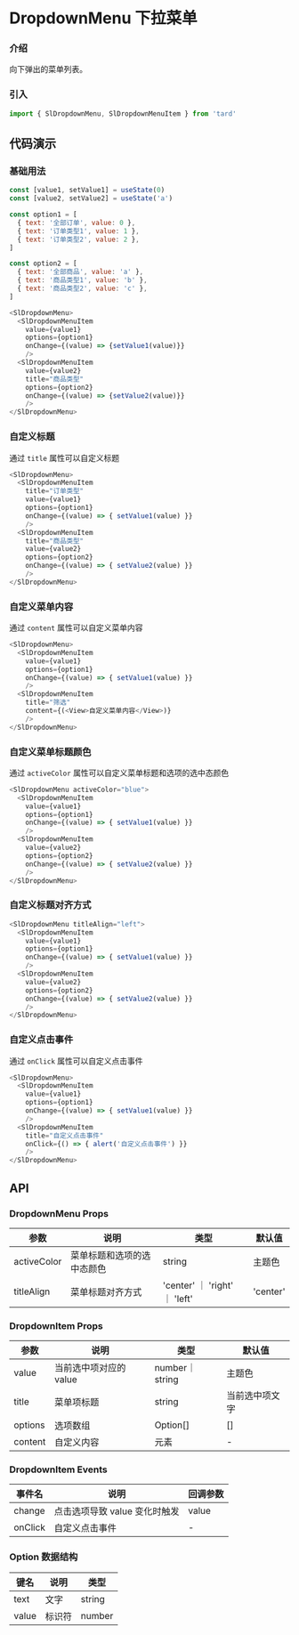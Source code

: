 # DropdownMenu 下拉菜单
### 介绍
向下弹出的菜单列表。
### 引入
```js
import { SlDropdownMenu, SlDropdownMenuItem } from 'tard'
```

## 代码演示
### 基础用法
```js
const [value1, setValue1] = useState(0)
const [value2, setValue2] = useState('a')

const option1 = [
  { text: '全部订单', value: 0 },
  { text: '订单类型1', value: 1 },
  { text: '订单类型2', value: 2 },
]

const option2 = [
  { text: '全部商品', value: 'a' },
  { text: '商品类型1', value: 'b' },
  { text: '商品类型2', value: 'c' },
]

<SlDropdownMenu>
  <SlDropdownMenuItem 
    value={value1} 
    options={option1} 
    onChange={(value) => {setValue1(value)}} 
    />
  <SlDropdownMenuItem 
    value={value2} 
    title="商品类型" 
    options={option2} 
    onChange={(value) => {setValue2(value)}} 
    />
</SlDropdownMenu>
```
### 自定义标题
通过 `title` 属性可以自定义标题
```js
<SlDropdownMenu>
  <SlDropdownMenuItem 
    title="订单类型" 
    value={value1} 
    options={option1} 
    onChange={(value) => { setValue1(value) }} 
    />
  <SlDropdownMenuItem 
    title="商品类型" 
    value={value2} 
    options={option2} 
    onChange={(value) => { setValue2(value) }} 
    />
</SlDropdownMenu>
```
### 自定义菜单内容
通过 `content` 属性可以自定义菜单内容
```js
<SlDropdownMenu>
  <SlDropdownMenuItem 
    value={value1} 
    options={option1} 
    onChange={(value) => { setValue1(value) }} 
    />
  <SlDropdownMenuItem 
    title="筛选" 
    content={(<View>自定义菜单内容</View>)} 
    />
</SlDropdownMenu>
```

### 自定义菜单标题颜色
通过 `activeColor` 属性可以自定义菜单标题和选项的选中态颜色
```js
<SlDropdownMenu activeColor="blue">
  <SlDropdownMenuItem 
    value={value1} 
    options={option1} 
    onChange={(value) => { setValue1(value) }} 
    />
  <SlDropdownMenuItem 
    value={value2} 
    options={option2} 
    onChange={(value) => { setValue2(value) }} 
    />
</SlDropdownMenu>
```

### 自定义标题对齐方式
```js
<SlDropdownMenu titleAlign="left">
  <SlDropdownMenuItem 
    value={value1} 
    options={option1} 
    onChange={(value) => { setValue1(value) }} 
    />
  <SlDropdownMenuItem 
    value={value2} 
    options={option2} 
    onChange={(value) => { setValue2(value) }} 
    />
</SlDropdownMenu>
```
### 自定义点击事件
通过 `onClick` 属性可以自定义点击事件
```js
<SlDropdownMenu>
  <SlDropdownMenuItem 
    value={value1} 
    options={option1} 
    onChange={(value) => { setValue1(value) }} 
    />
  <SlDropdownMenuItem 
    title="自定义点击事件" 
    onClick={() => { alert('自定义点击事件') }} 
    />
</SlDropdownMenu>
```
## API
### DropdownMenu Props
|  参数   | 说明  | 类型 | 默认值 |
|  ----  | ----  | ---- | ---- |
| activeColor | 菜单标题和选项的选中态颜色 | string | 主题色 |
| titleAlign | 菜单标题对齐方式 | 'center' ｜ 'right' ｜ 'left' | 'center' |

### DropdownItem Props
|  参数   | 说明  | 类型 | 默认值 |
|  ----  | ----  | ---- | ---- |
| value | 当前选中项对应的 value | number｜string | 主题色 |
| title | 菜单项标题 | 	string | 当前选中项文字 |
| options | 选项数组 | 	Option[] | [] |
| content | 自定义内容 | 	元素 | - |

### DropdownItem Events
|  事件名   | 说明  | 回调参数 |
|  ----  | ----  | ---- |
| change | 点击选项导致 value 变化时触发 | value |
| onClick | 自定义点击事件 | - |

### Option 数据结构
|  键名   | 说明  | 类型 |
|  ----  | ----  | ---- |
| text | 文字 | string | 
| value | 标识符 | number | string |
